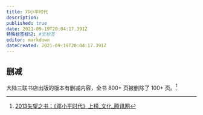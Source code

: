 ```yaml
---
title: 邓小平时代
description:
published: true
date: 2021-09-19T20:04:17.391Z
特殊标签标记: #无标签
editor: markdown
dateCreated: 2021-09-19T20:04:17.391Z
---
```


## 删减

大陆三联书店出版的版本有删减内容，全书 800+ 页被删除了 100+ 页。[^012298]

[^012298]: [2013失望之书：《邓小平时代》上榜_文化_腾讯网](https://web.archive.org/web/20180910054001/http://cul.qq.com/a/20140224/012298.htm)
